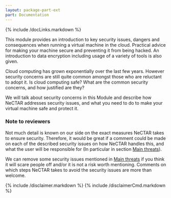 ```yaml
---
layout: package-part-ext
part: Documentation
---
```

{% include /docLinks.markdown %}


This module provides an introduction to key security issues, dangers and consequences when running a virtual machine in the cloud. Practical advice for making your machine secure and preventing it from being hacked. An introduction to data encryption including usage of a variety of tools is also given.

Cloud computing has grown exponentially over the last few years. However security concerns are still quite common amongst those who are reluctant to adopt it. Is cloud computing safe? What are the common security concerns, and how justified are they?

We will talk about security concerns in this Module and describe how NeCTAR addresses security issues, and what you need to do to make your virtual machine safe and protect it.

### Note to reviewers

Not much detail is known on our side on the exact measures NeCTAR takes to ensure security. Therefore, it would be great if a comment could be made on each of the described security issues on how NeCTAR handles this, and what the user will be responsible for (In particular in section [Main threats](concerns.html)).

We can remove some security issues mentioned in [Main threats](concerns.html) if you think it will scare people off and/or it is not a risk worth mentioning. Comments on which steps NeCTAR takes to avoid the security issues are more than welcome.



{% include /disclaimer.markdown %}
{% include /disclaimerCmd.markdown %}


